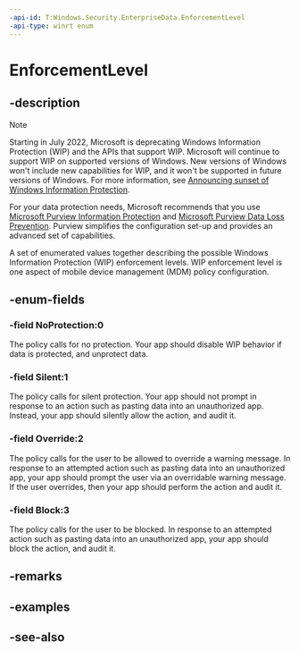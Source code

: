 ```yaml
---
-api-id: T:Windows.Security.EnterpriseData.EnforcementLevel
-api-type: winrt enum
---
```


<!-- Enumeration syntax
public enum Windows.Security.EnterpriseData.EnforcementLevel : int
-->

# EnforcementLevel

## -description

> [!NOTE]
> Starting in July 2022, Microsoft is deprecating Windows Information Protection (WIP) and the APIs that support WIP. Microsoft will continue to support WIP on supported versions of Windows. New versions of Windows won't include new capabilities for WIP, and it won't be supported in future versions of Windows. For more information, see [Announcing sunset of Windows Information Protection](https://techcommunity.microsoft.com/t5/windows-it-pro-blog/announcing-the-sunset-of-windows-information-protection-wip/ba-p/3579282).
>
> For your data protection needs, Microsoft recommends that you use [Microsoft Purview Information Protection](/microsoft-365/compliance/information-protection) and [Microsoft Purview Data Loss Prevention](/microsoft-365/compliance/dlp-learn-about-dlp). Purview simplifies the configuration set-up and provides an advanced set of capabilities.

A set of enumerated values together describing the possible Windows Information Protection (WIP) enforcement levels. WIP enforcement level is one aspect of mobile device management (MDM) policy configuration.

## -enum-fields

### -field NoProtection:0

The policy calls for no protection. Your app should disable WIP behavior if data is protected, and unprotect data.

### -field Silent:1

The policy calls for silent protection. Your app should not prompt in response to an action such as pasting data into an unauthorized app. Instead, your app should silently allow the action, and audit it.

### -field Override:2

The policy calls for the user to be allowed to override a warning message. In response to an attempted action such as pasting data into an unauthorized app, your app should prompt the user via an overridable warning message. If the user overrides, then your app should perform the action and audit it.

### -field Block:3

The policy calls for the user to be blocked. In response to an attempted action such as pasting data into an unauthorized app, your app should block the action, and audit it.

## -remarks

## -examples

## -see-also
